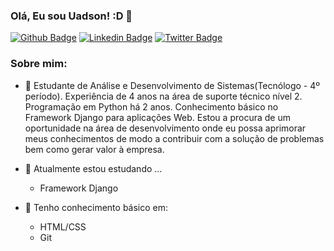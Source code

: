 ### Olá, Eu sou Uadson! :D 👋

<!--
**uadson/uadson** is a ✨ _special_ ✨ repository because its `README.md` (this file) appears on your GitHub profile.

Here are some ideas to get you started:

- 🔭 I’m currently working on ...
- 🌱 I’m currently learning ...
- 👯 I’m looking to collaborate on ...
- 🤔 I’m looking for help with ...
- 💬 Ask me about ...
- 📫 How to reach me: ...
- 😄 Pronouns: ...
- ⚡ Fun fact: ...
-->

[![Github Badge](https://img.shields.io/badge/-Github-000?style=flat-square&logo=Github&logoColor=white&link=https://github.com/uadson)](https://github.com/uadson)
[![Linkedin Badge](https://img.shields.io/badge/-LinkedIn-blue?style=flat-square&logo=Linkedin&logoColor=white&link=https://www.linkedin.com/in/uadsonfeitosa/)](https://www.linkedin.com/in/uadsonfeitosa/)
[![Twitter Badge](https://img.shields.io/badge/-Twitter-1ca0f1?style=flat-square&labelColor=1ca0f1&logo=twitter&logoColor=white&link=https://twitter.com/uadson_emile)](https://twitter.com/uadson_emile)

### Sobre mim:

- 🌱 Estudante de Análise e Desenvolvimento de Sistemas(Tecnólogo - 4º período). Experiência de 4 anos na área de suporte técnico nível 2. Programação em Python há 2 anos. Conhecimento básico no Framework Django para aplicações Web. Estou a procura de um oportunidade na área de desenvolvimento onde eu possa aprimorar meus conhecimentos de modo a contribuir com a solução de problemas bem como gerar valor à empresa.

- 🌱 Atualmente estou estudando ...

	- Framework Django

- 🌱 Tenho conhecimento básico em:
	
	- HTML/CSS
	- Git
